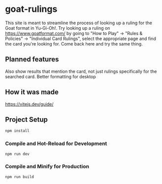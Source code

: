 # goat-rulings

This site is meant to streamline the process of looking up a ruling for the Goat format in Yu-Gi-Oh!. Try looking up a ruling on https://www.goatformat.com/ by going to "How to Play" -> "Rules & Policies" -> "Individual Card Rulings", select the appropriate page and find the card you're looking for. Come back here and try the same thing.

## Planned features

Also show results that mention the card, not just rulings specifically for the searched card.
Better formatting for desktop

## How it was made

https://vitejs.dev/guide/

## Project Setup

```sh
npm install
```

### Compile and Hot-Reload for Development

```sh
npm run dev
```

### Compile and Minify for Production

```sh
npm run build
```
